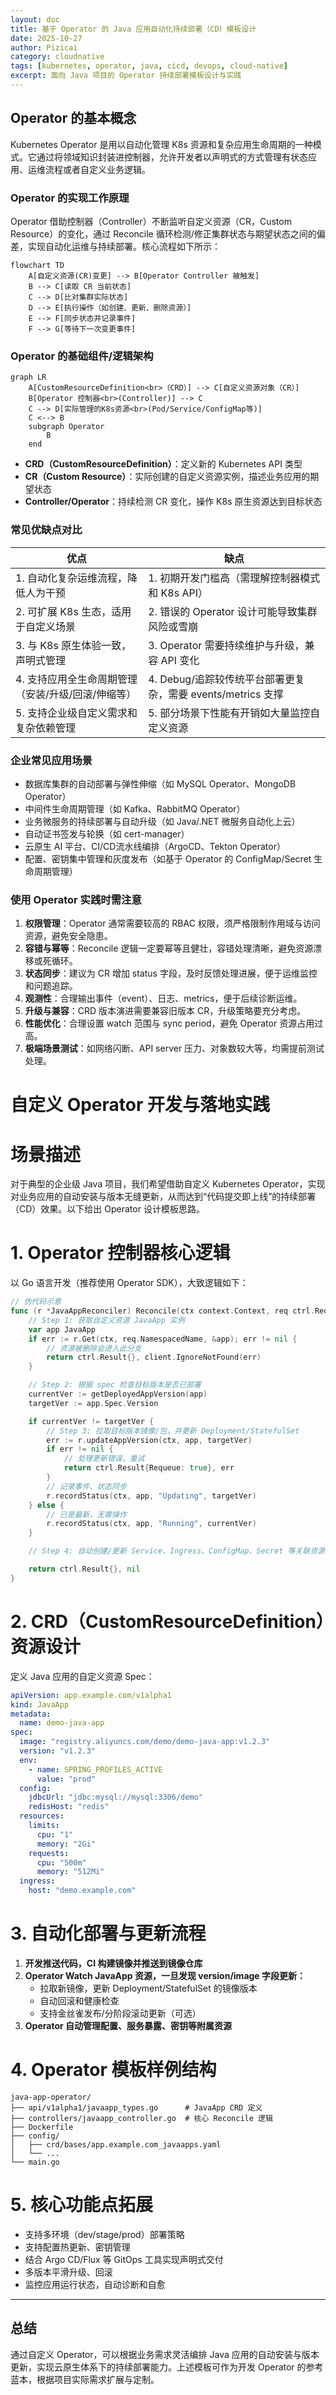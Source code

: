 ```yaml
---
layout: doc
title: 基于 Operator 的 Java 应用自动化持续部署（CD）模板设计
date: 2025-10-27
author: Pizicai
category: cloudnative
tags: [kubernetes, operator, java, cicd, devops, cloud-native]
excerpt: 面向 Java 项目的 Operator 持续部署模板设计与实践
---
```


## Operator 的基本概念

Kubernetes Operator 是用以自动化管理 K8s 资源和复杂应用生命周期的一种模式。它通过将领域知识封装进控制器，允许开发者以声明式的方式管理有状态应用、运维流程或者自定义业务逻辑。

### Operator 的实现工作原理

Operator 借助控制器（Controller）不断监听自定义资源（CR，Custom Resource）的变化，通过 Reconcile 循环检测/修正集群状态与期望状态之间的偏差，实现自动化运维与持续部署。核心流程如下所示：

```mermaid
flowchart TD
    A[自定义资源(CR)变更] --> B[Operator Controller 被触发]
    B --> C[读取 CR 当前状态]
    C --> D[比对集群实际状态]
    D --> E[执行操作（如创建、更新、删除资源）]
    E --> F[同步状态并记录事件]
    F --> G[等待下一次变更事件]
```

### Operator 的基础组件/逻辑架构

```mermaid
graph LR
    A[CustomResourceDefinition<br>（CRD）] --> C[自定义资源对象（CR）]
    B[Operator 控制器<br>(Controller)] --> C
    C --> D[实际管理的K8s资源<br>(Pod/Service/ConfigMap等)]
    C <--> B
    subgraph Operator
        B
    end
```

- **CRD（CustomResourceDefinition）**：定义新的 Kubernetes API 类型
- **CR（Custom Resource）**：实际创建的自定义资源实例，描述业务应用的期望状态
- **Controller/Operator**：持续检测 CR 变化，操作 K8s 原生资源达到目标状态

### 常见优缺点对比

| 优点                                             | 缺点                                                         |
|--------------------------------------------------|--------------------------------------------------------------|
| 1. 自动化复杂运维流程，降低人为干预               | 1. 初期开发门槛高（需理解控制器模式和 K8s API）               |
| 2. 可扩展 K8s 生态，适用于自定义场景              | 2. 错误的 Operator 设计可能导致集群风险或雪崩                 |
| 3. 与 K8s 原生体验一致，声明式管理                | 3. Operator 需要持续维护与升级，兼容 API 变化                 |
| 4. 支持应用全生命周期管理（安装/升级/回滚/伸缩等）| 4. Debug/追踪较传统平台部署更复杂，需要 events/metrics 支撑    |
| 5. 支持企业级自定义需求和复杂依赖管理             | 5. 部分场景下性能有开销如大量监控自定义资源                   |

### 企业常见应用场景

- 数据库集群的自动部署与弹性伸缩（如 MySQL Operator、MongoDB Operator）
- 中间件生命周期管理（如 Kafka、RabbitMQ Operator）
- 业务微服务的持续部署与自动升级（如 Java/.NET 微服务自动化上云）
- 自动证书签发与轮换（如 cert-manager）
- 云原生 AI 平台、CI/CD流水线编排（ArgoCD、Tekton Operator）
- 配置、密钥集中管理和灰度发布（如基于 Operator 的 ConfigMap/Secret 生命周期管理）

### 使用 Operator 实践时需注意

1. **权限管理**：Operator 通常需要较高的 RBAC 权限，须严格限制作用域与访问资源，避免安全隐患。
2. **容错与幂等**：Reconcile 逻辑一定要幂等且健壮，容错处理清晰，避免资源漂移或死循环。
3. **状态同步**：建议为 CR 增加 status 字段，及时反馈处理进展，便于运维监控和问题追踪。
4. **观测性**：合理输出事件（event）、日志、metrics，便于后续诊断运维。
5. **升级与兼容**：CRD 版本演进需要兼容旧版本 CR，升级策略要充分考虑。
6. **性能优化**：合理设置 watch 范围与 sync period，避免 Operator 资源占用过高。
7. **极端场景测试**：如网络闪断、API server 压力、对象数较大等，均需提前测试处理。

# 自定义 Operator 开发与落地实践



# 场景描述

对于典型的企业级 Java 项目，我们希望借助自定义 Kubernetes Operator，实现对业务应用的自动安装与版本无缝更新，从而达到“代码提交即上线”的持续部署（CD）效果。以下给出 Operator 设计模板思路。

# 1. Operator 控制器核心逻辑

以 Go 语言开发（推荐使用 Operator SDK），大致逻辑如下：

```go
// 伪代码示意
func (r *JavaAppReconciler) Reconcile(ctx context.Context, req ctrl.Request) (ctrl.Result, error) {
    // Step 1: 获取自定义资源 JavaApp 实例
    var app JavaApp
    if err := r.Get(ctx, req.NamespacedName, &app); err != nil {
        // 资源被删除会进入此分支
        return ctrl.Result{}, client.IgnoreNotFound(err)
    }

    // Step 2: 根据 spec 检查目标版本是否已部署
    currentVer := getDeployedAppVersion(app)
    targetVer := app.Spec.Version

    if currentVer != targetVer {
        // Step 3: 拉取目标版本镜像/包，并更新 Deployment/StatefulSet
        err := r.updateAppVersion(ctx, app, targetVer)
        if err != nil {
            // 处理更新错误，重试
            return ctrl.Result{Requeue: true}, err
        }
        // 记录事件、状态同步
        r.recordStatus(ctx, app, "Updating", targetVer)
    } else {
        // 已是最新，无需操作
        r.recordStatus(ctx, app, "Running", currentVer)
    }

    // Step 4: 自动创建/更新 Service、Ingress、ConfigMap、Secret 等关联资源

    return ctrl.Result{}, nil
}
```

# 2. CRD（CustomResourceDefinition）资源设计

定义 Java 应用的自定义资源 Spec：

```yaml
apiVersion: app.example.com/v1alpha1
kind: JavaApp
metadata:
  name: demo-java-app
spec:
  image: "registry.aliyuncs.com/demo/demo-java-app:v1.2.3"
  version: "v1.2.3"
  env:
    - name: SPRING_PROFILES_ACTIVE
      value: "prod"
  config:
    jdbcUrl: "jdbc:mysql://mysql:3306/demo"
    redisHost: "redis"
  resources:
    limits:
      cpu: "1"
      memory: "2Gi"
    requests:
      cpu: "500m"
      memory: "512Mi"
  ingress:
    host: "demo.example.com"
```

# 3. 自动化部署与更新流程

1. **开发推送代码，CI 构建镜像并推送到镜像仓库**
2. **Operator Watch JavaApp 资源，一旦发现 version/image 字段更新：**
    - 拉取新镜像，更新 Deployment/StatefulSet 的镜像版本
    - 自动回滚和健康检查
    - 支持金丝雀发布/分阶段滚动更新（可选）
3. **Operator 自动管理配置、服务暴露、密钥等附属资源**

# 4. Operator 模板样例结构

```
java-app-operator/
├── api/v1alpha1/javaapp_types.go      # JavaApp CRD 定义
├── controllers/javaapp_controller.go  # 核心 Reconcile 逻辑
├── Dockerfile
├── config/
│   ├── crd/bases/app.example.com_javaapps.yaml
│   └── ... 
└── main.go
```

# 5. 核心功能点拓展

- 支持多环境（dev/stage/prod）部署策略
- 支持配置热更新、密钥管理
- 结合 Argo CD/Flux 等 GitOps 工具实现声明式交付
- 多版本平滑升级、回滚
- 监控应用运行状态，自动诊断和自愈

---

## 总结

通过自定义 Operator，可以根据业务需求灵活编排 Java 应用的自动安装与版本更新，实现云原生体系下的持续部署能力。上述模板可作为开发 Operator 的参考蓝本，根据项目实际需求扩展与定制。

